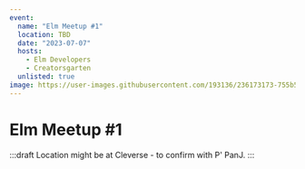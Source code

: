 ```yaml
---
event:
  name: "Elm Meetup #1"
  location: TBD
  date: "2023-07-07"
  hosts:
    - Elm Developers
    - Creatorsgarten
  unlisted: true
image: https://user-images.githubusercontent.com/193136/236173173-755b513b-6398-46a7-9fcb-ced21153c094.png
---
```


# Elm Meetup #1

:::draft
Location might be at Cleverse - to confirm with P' PanJ.
:::
